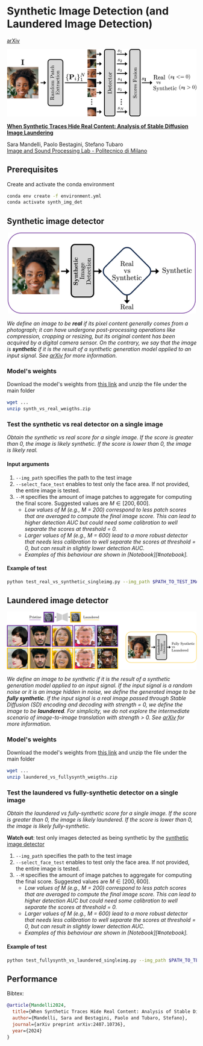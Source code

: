 # Synthetic Image Detection (and Laundered Image Detection)
[arXiv](https://arxiv.org/pdf/2407.10736) 

<p align="center">
<img src="assets/synthetic_vs_real_detector.jpg"  width="700"/>
</p>

[**When Synthetic Traces Hide Real Content: Analysis of Stable Diffusion Image Laundering**](https://arxiv.org/pdf/2407.10736)

Sara Mandelli, Paolo Bestagini, Stefano Tubaro<br/>
[Image and Sound Processing Lab - Politecnico di Milano](http://ispl.deib.polimi.it/)

## Prerequisites
Create and activate the conda environment
```bash
conda env create -f environment.yml
conda activate synth_img_det
```
## Synthetic image detector

<p align="center">
<img src="assets/synthetic_img_detection.jpg" width="500"/>
</p>

_We define an image to be **real** if its pixel content generally comes from a photograph; it can have undergone post-processing operations like compression, cropping or resizing, but its original content has been acquired by a digital camera sensor. On the contrary, we say that the image is **synthetic** if it is the result of a synthetic generation model applied to an input signal. See [arXiv](https://arxiv.org/pdf/2407.10736) for more information._

### Model's weights

Download the model's weights from [this link](...) and unzip the file under the main folder
```bash
wget ...
unzip synth_vs_real_weigths.zip
```

### Test the synthetic vs real detector on a single image

_Obtain the synthetic vs real score for a single image.
If the score is greater than 0, the image is likely synthetic. 
If the score is lower than 0, the image is likely real._

#### Input arguments

1. `--img_path` specifies the path to the test image
2. `--select_face_test` enables to test only the face area. If not provided, the entire image is tested.
3. `--M` specifies the amount of image patches to aggregate for computing the final score. Suggested values are $M \in [200, 600]$.
   - _Low values of M (e.g., M = 200) correspond to less patch scores that are averaged to compute the final image score. This can lead to higher detection AUC but could need some calibration to well separate the scores at threshold = 0._
   - _Larger values of M (e.g., M = 600) lead to a more robust detector that needs less calibration to well separate the scores at threshold = 0, but can result in slightly lower detection AUC._
   - _Examples of this behaviour are shown in [Notebook][#notebook]._

#### Example of test
```bash
python test_real_vs_synthetic_singleimg.py --img_path $PATH_TO_TEST_IMAGE --M 600
```

## Laundered image detector

<p align="center">
<img src="assets/laundered_img_detection.jpg"/>
</p>

_We define an image to be synthetic if it is the result of a synthetic generation model applied to an input signal. If the input signal is a random noise or it is an image hidden in noise, we define the generated image to be **fully synthetic**. If the input signal is a real image passed through Stable Diffusion (SD) encoding and decoding with strength = 0, we define the image to be **laundered**. For simplicity, we do not explore the intermediate scenario of image-to-image translation with strength > 0. See [arXiv](https://arxiv.org/pdf/2407.10736) for more information._

### Model's weights

Download the model's weights from [this link](...) and unzip the file under the main folder
```bash
wget ...
unzip laundered_vs_fullysynth_weigths.zip
```

### Test the laundered vs fully-synthetic detector on a single image
_Obtain the laundered vs fully-synthetic score for a single image.
If the score is greater than 0, the image is likely laundered. 
If the score is lower than 0, the image is likely fully-synthetic._

**Watch out**: test only images detected as being synthetic by the [synthetic image detector](#synthetic-image-detector)

1. `--img_path` specifies the path to the test image
2. `--select_face_test` enables to test only the face area. If not provided, the entire image is tested.
3. `--M` specifies the amount of image patches to aggregate for computing the final score. Suggested values are $M \in [200, 600]$.
   - _Low values of M (e.g., M = 200) correspond to less patch scores that are averaged to compute the final image score. This can lead to higher detection AUC but could need some calibration to well separate the scores at threshold = 0._
   - _Larger values of M (e.g., M = 600) lead to a more robust detector that needs less calibration to well separate the scores at threshold = 0, but can result in slightly lower detection AUC._
   - _Examples of this behaviour are shown in [Notebook][#notebook]._

#### Example of test
```bash
python test_fullysynth_vs_laundered_singleimg.py --img_path $PATH_TO_TEST_IMAGE --M 600
```

## Performance


Bibtex:
```bibtex
@article{Mandelli2024,
  title={When Synthetic Traces Hide Real Content: Analysis of Stable Diffusion Image Laundering},
  author={Mandelli, Sara and Bestagini, Paolo and Tubaro, Stefano},
  journal={arXiv preprint arXiv:2407.10736},
  year={2024}
}
